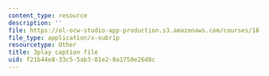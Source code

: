 ```yaml
---
content_type: resource
description: ''
file: https://ol-ocw-studio-app-production.s3.amazonaws.com/courses/18-650-statistics-for-applications-fall-2016/f21b44e833c55ab381e20a1750e26d8c_QXkOaifVfW4.vtt
file_type: application/x-subrip
resourcetype: Other
title: 3play caption file
uid: f21b44e8-33c5-5ab3-81e2-0a1750e26d8c
---
```

